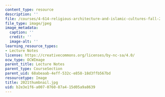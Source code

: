 ```yaml
---
content_type: resource
description: ''
file: /courses/4-614-religious-architecture-and-islamic-cultures-fall-2002/b2e3e1f6a007076087a415d05a9a8639_2021thumbnail.jpg
file_type: image/jpeg
image_metadata:
  caption: ''
  credit: ''
  image-alt: ''
learning_resource_types:
- Lecture Notes
license: https://creativecommons.org/licenses/by-nc-sa/4.0/
ocw_type: OCWImage
parent_title: Lecture Notes
parent_type: CourseSection
parent_uid: 68abeaab-4eff-532c-e858-18d3ffb567bd
resourcetype: Image
title: 2021thumbnail.jpg
uid: b2e3e1f6-a007-0760-87a4-15d05a9a8639
---
```

